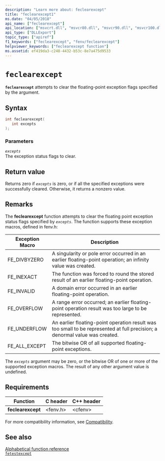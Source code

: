 ```yaml
---
description: "Learn more about: feclearexcept"
title: "feclearexcept1"
ms.date: "04/05/2018"
api_name: ["feclearexcept"]
api_location: ["msvcrt.dll", "msvcr80.dll", "msvcr90.dll", "msvcr100.dll", "msvcr100_clr0400.dll", "msvcr110.dll", "msvcr110_clr0400.dll", "msvcr120.dll", "msvcr120_clr0400.dll", "ucrtbase.dll", "api-ms-win-crt-runtime-l1-1-0.dll"]
api_type: ["DLLExport"]
topic_type: ["apiref"]
f1_keywords: ["feclearexcept", "fenv/feclearexcept"]
helpviewer_keywords: ["feclearexcept function"]
ms.assetid: ef419da3-c248-4432-b53c-8e7a475d9533
---
```

# `feclearexcept`

**`feclearexcept`** attempts to clear the floating-point exception flags specified by the argument.

## Syntax

```C
int feclearexcept(
   int excepts
);
```

### Parameters

*`excepts`*\
The exception status flags to clear.

## Return value

Returns zero if *`excepts`* is zero, or if all the specified exceptions were successfully cleared. Otherwise, it returns a nonzero value.

## Remarks

The **feclearexcept** function attempts to clear the floating point exception status flags specified by *`excepts`*. The function supports these exception macros, defined in fenv.h:

|Exception Macro|Description|
|---------------------|-----------------|
|FE_DIVBYZERO|A singularity or pole error occurred in an earlier floating-point operation; an infinity value was created.|
|FE_INEXACT|The function was forced to round the stored result of an earlier floating-point operation.|
|FE_INVALID|A domain error occurred in an earlier floating-point operation.|
|FE_OVERFLOW|A range error occurred; an earlier floating-point operation result was too large to be represented.|
|FE_UNDERFLOW|An earlier floating-point operation result was too small to be represented at full precision; a denormal value was created.|
|FE_ALL_EXCEPT|The bitwise OR of all supported floating-point exceptions.|

The *`excepts`* argument may be zero, or the bitwise OR of one or more of the supported exception macros. The result of any other argument value is undefined.

## Requirements

|Function|C header|C++ header|
|--------------|--------------|------------------|
|**feclearexcept**|\<fenv.h>|\<cfenv>|

For more compatibility information, see [Compatibility](../compatibility.md).

## See also

[Alphabetical function reference](crt-alphabetical-function-reference.md)\
[`fetestexcept`](fetestexcept1.md)
